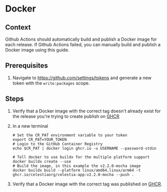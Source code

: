 # Docker

## Context

Github Actions should automatically build and publish a Docker image for each release. If Github Actions failed, you can manually build and publish a Docker image using this guide.

## Prerequisites

1. Navigate to <https://github.com/settings/tokens> and generate a new token with the `write:packages` scope.

## Steps

1. Verify that a Docker image with the correct tag doesn't already exist for the release you're trying to create publish on [GHCR](https://github.com/celestiaorg/celestia-app/pkgs/container/celestia-app/versions)

1. In a new terminal

    ```shell
    # Set the CR_PAT environment variable to your token
    export CR_PAT=YOUR_TOKEN
    # Login to the GitHub Container Registry
    echo $CR_PAT | docker login ghcr.io -u USERNAME --password-stdin

    # Tell docker to use buildx for the multiple platform support
    docker buildx create --use
    # Build the image, in this example the v2.2.0-mocha image
    docker buildx build --platform linux/amd64,linux/arm64 -t ghcr.io/celestiaorg/celestia-app:v2.2.0-mocha --push .
    ```

1. Verify that a Docker image with the correct tag was published on [GHCR](https://github.com/celestiaorg/celestia-app/pkgs/container/celestia-app/versions).
